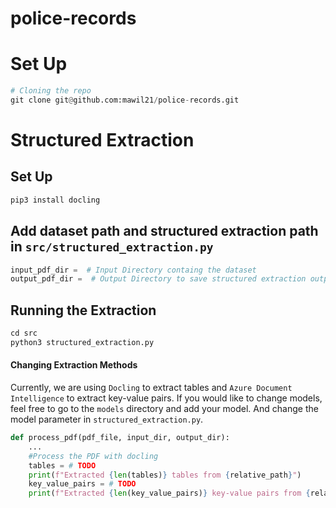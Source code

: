 # police-records

# Set Up 
```python
# Cloning the repo 
git clone git@github.com:mawil21/police-records.git
```

# Structured Extraction 
## Set Up 
```python
pip3 install docling
```

## Add dataset path and structured extraction path in `src/structured_extraction.py`
```python
input_pdf_dir =  # Input Directory containg the dataset 
output_pdf_dir =  # Output Directory to save structured extraction output
```

## Running the Extraction 
```python
cd src 
python3 structured_extraction.py 
```

#### Changing Extraction Methods 
Currently, we are using `Docling` to extract tables and `Azure Document Intelligence` to extract key-value pairs. If you would like to change models, feel free to go to the `models` directory and add your model. And change the model parameter in `structured_extraction.py`.
```python
def process_pdf(pdf_file, input_dir, output_dir):
    ...
    #Process the PDF with docling
    tables = # TODO 
    print(f"Extracted {len(tables)} tables from {relative_path}")
    key_value_pairs = # TODO 
    print(f"Extracted {len(key_value_pairs)} key-value pairs from {relative_path}")
```
